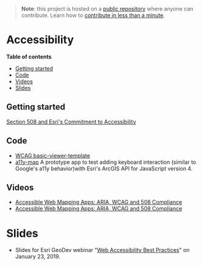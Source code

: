 > **Note**: this project is hosted on a [public repository](https://github.com/hhkaos/awesome-arcgis) where anyone can contribute. Learn how to [contribute in less than a minute](https://github.com/hhkaos/awesome-arcgis/blob/master/CONTRIBUTING.md#contributions).

# Accessibility

<!-- START doctoc generated TOC please keep comment here to allow auto update -->
<!-- DON'T EDIT THIS SECTION, INSTEAD RE-RUN doctoc TO UPDATE -->
**Table of contents**

  - [Getting started](#getting-started)
  - [Code](#code)
  - [Videos](#videos)
- [Slides](#slides)

<!-- END doctoc generated TOC please keep comment here to allow auto update -->

## Getting started

[Section 508 and Esri's Commitment to Accessibility](https://www.esri.com/en-us/legal/accessibility/section-508)

## Code

* [WCAG basic-viewer-template](https://github.com/EsriCanada/WCAG-BasicViewer)
* [a11y-map](https://github.com/Esri/a11y-map) A prototype app to test adding keyboard interaction (similar to Google's a11y behavior)with Esri's ArcGIS API for JavaScript version 4.

## Videos

* [Accessible Web Mapping Apps: ARIA, WCAG and 508 Compliance](https://www.youtube.com/watch?v=pSOMZjm_lco)
* [Accessible Web Mapping Apps: ARIA, WCAG and 508 Compliance](https://www.youtube.com/watch?v=mDb2goQ0mDM)

# Slides

* Slides for Esri GeoDev webinar "[Web Accessibility Best Practices](https://jimmieego.github.io/Web-Accessibility-Best-Practices/#/)" on January 23, 2019.
